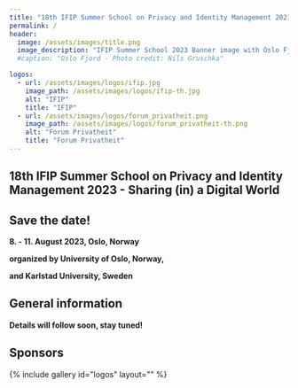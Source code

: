 ```yaml
---
title: "18th IFIP Summer School on Privacy and Identity Management 2023"
permalink: /
header:
  image: /assets/images/title.png
  image_description: "IFIP Summer School 2023 Banner image with Oslo Fjord motive"
  #caption: "Oslo Fjord - Photo credit: Nils Gruschka"

logos:
  - url: /assets/images/logos/ifip.jpg
    image_path: /assets/images/logos/ifip-th.jpg
    alt: "IFIP"
    title: "IFIP"
  - url: /assets/images/logos/forum_privatheit.png
    image_path: /assets/images/logos/forum_privatheit-th.png
    alt: "Forum Privatheit"
    title: "Forum Privatheit"
---
```


## 18th IFIP Summer School on Privacy and Identity Management 2023 - Sharing (in) a Digital World

## Save the date!
  
**8. - 11. August 2023, Oslo, Norway**

**organized by University of Oslo, Norway,**

**and Karlstad University, Sweden**

## General information

**Details will follow soon, stay tuned!**

## Sponsors

{% include gallery id="logos" layout="" %}
